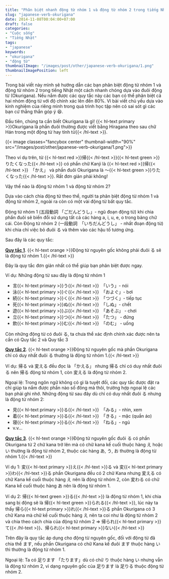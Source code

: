```yaml
---
title: "Phân biệt nhanh động từ nhóm 1 và động từ nhóm 2 trong tiếng Nhật dựa vào okurigana"
slug: "japanese-verb-okurigana"
date: 2014-11-08T00:04:00+07:00
draft: false
categories:
- "Cuộc sống"
- "Tiếng Nhật"
tags:
- "japanese"
keywords:
- "okurigana"
- "động từ"
thumbnailImage: "/images/post/other/japanese-verb-okurigana/1.png"
thumbnailImagePosition: left
---
```


Trong bài viết này mình sẽ hướng dẫn các bạn phân biệt động từ nhóm 1 và động từ nhóm 2 trong tiếng Nhật một cách nhanh chóng dựa vào đuôi động từ (Okurigana). Nếu nắm được các quy tắc này các bạn có thể phân biệt cả hai nhóm động từ với độ chính xác lên đến 80%. Vì bài viết chủ yếu dựa vào kinh nghiệm của riêng mình trong quá trình học tập nên có sai sót gì các bạn cứ thẳng thắn góp ý :laughing:.

<!--more-->

Đầu tiên, chúng ta cần biết Okurigana là gì! {{< hl-text primary >}}Okurigana là phần đuôi thường được viết bằng Hiragana theo sau chữ Hán trong một động từ hay tính từ{{< /hl-text >}}.

{{< image classes="fancybox center" thumbnail-width="90%" src="/images/post/other/japanese-verb-okurigana/1.png">}}

Theo ví dụ trên, từ {{< hl-text red >}}帰{{< /hl-text >}}{{< hl-text green >}}りたくなった{{< /hl-text >}} có phần chữ Kanji là {{< hl-text red >}}帰{{< /hl-text >}}　「かえ」 và phần đuôi Okurigana là ～{{< hl-text green >}}りたくなった{{< /hl-text >}}. Rất đơn giản phải không!

Vậy thế nào là động từ nhóm 1 và động từ nhóm 2?

Dựa vào cách chia động từ theo thể, người ta phân biệt động từ nhóm 1 và động từ nhóm 2, ngoài ra còn có một vài động từ bất quy tắc.

Động từ nhóm 1 (五段動詞 「ごだんどうし」- ngũ đoạn động từ) khi chia phần đuôi sẽ biến đổi sử dụng tất cả các hàng a, i, u, e, o trong bảng chữ cái. Còn Động từ nhóm 2 (一段動詞　「いちだんどうし」 - nhất đoạn động từ) khi chia chỉ việc bỏ đuôi る và thêm vào các hậu tố tương ứng.

Sau đây là các quy tắc:

<u>**Quy tắc 1**</u>. {{< hl-text orange >}}Động từ nguyên gốc không phải đuôi る sẽ là động từ nhóm 1.{{< /hl-text >}}

Đây là quy tắc đơn giản nhất có thể giúp bạn phân biệt được ngay.

Ví dụ:
Những động từ sau đây là động từ nhóm 1

- 言{{< hl-text primary >}}う{{< /hl-text >}}　「いう」- nói
- 泳{{< hl-text primary >}}ぐ{{< /hl-text >}}　「およぐ」- bơi
- 続{{< hl-text primary >}}く{{< /hl-text >}}　「つづく」- tiếp tục
- 死{{< hl-text primary >}}ぬ{{< /hl-text >}}　「しぬ」- chết
- 遊{{< hl-text primary >}}ぶ{{< /hl-text >}}　「あそぶ」 - chơi
- 立{{< hl-text primary >}}つ{{< /hl-text >}}　「たつ」 - đứng
- 飲{{< hl-text primary >}}む{{< /hl-text >}}　「のむ」 - uống

Còn những động từ có đuôi る, ta chưa thể xác định chính xác được nên ta cần có Quy tắc 2 và Quy tắc 3

<u>**Quy tắc 2**</u>. {{< hl-text orange >}}Động từ nguyên gốc mà phần Okurigana chỉ có duy nhất đuôi る thường là động từ nhóm 1.{{< /hl-text >}}

Ví dụ: 帰る và 変える đều đọc là 「かえる」 nhưng 帰る chỉ có duy nhất đuôi る nên 帰る động từ nhóm 1, còn 変える là động từ nhóm 2.

Ngoại lệ:
Trong ngôn ngữ không có gì là tuyệt đối, các quy tắc được đặt ra chỉ giúp ta nắm được phần nào số đông mà thôi, trường hợp ngoại lệ các bạn phải ghi nhớ.
Những động từ sau đây dù chỉ có duy nhất đuôi る nhưng là động từ nhóm 2:

- 見{{< hl-text primary >}}る{{< /hl-text >}}　「みる」- nhìn, xem
- 着{{< hl-text primary >}}る{{< /hl-text >}}　「きる」- mặc (quần áo)
- 寝{{< hl-text primary >}}る{{< /hl-text >}}　「ねる」- ngủ
- v.v...

<u>**Quy tắc 3**</u>. {{< hl-text orange >}}Động từ nguyên gốc đuôi る có phần Okurigana từ 2 chữ kana trở lên mà có chữ kana kế cuối thuộc hàng え hoặc い thường là động từ nhóm 2, thuộc các hàng あ, う, お thường là động từ nhóm 1.{{< /hl-text >}}

Ví dụ 1: 変{{< hl-text primary >}}え{{< /hl-text >}}る và 変{{< hl-text primary >}}わ{{< /hl-text >}}る phần Okurigana đều có 2 chữ Kana nhưng 変える có chữ Kana kế cuối thuộc hàng え nên là động từ nhóm 2, còn 変わる có chữ Kana kế cuối thuộc hàng あ nên là động từ nhóm 1.

Ví dụ 2: 帰{{< hl-text green >}}る{{< /hl-text >}} là động từ nhóm 1, khi chia sang bị động sẽ là 帰{{< hl-text green >}}られる{{< /hl-text >}}, lúc này ta thấy 帰ら{{< hl-text primary >}}れ{{< /hl-text >}}る phần Okurigana có 3 chữ Kana mà chữ kế cuối thuộc hàng え nên ta coi như là động từ nhóm 2 và chia theo cách chia của động từ nhóm 2 => 帰られ{{< hl-text primary >}}て{{< /hl-text >}}、帰られ{{< hl-text primary >}}ない{{< /hl-text >}}

Trên đây là quy tắc áp dụng cho động từ nguyên gốc, đối với động từ đã chia thể ます,  nếu phần Okurigana có chữ Kana kế đuôi ます thuộc hàng い thì thường là động từ nhóm 1.

Ngoại lệ: Ta có 足ります 「たります」dù có chữ り thuộc hàng い nhưng vẫn là động từ nhóm 2, vì dạng nguyên gốc của  足ります là 足りる thuộc động từ nhóm 2.